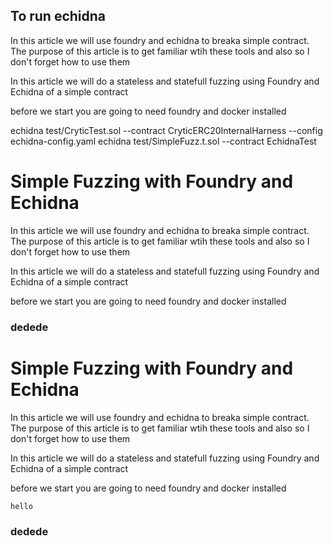 ## To run echidna

In this article we will use foundry and echidna to breaka simple contract. The purpose of this article is to get familiar wtih these tools and also so I don't forget how to use them

In this article we will do a stateless and statefull fuzzing using Foundry and Echidna of a simple contract

before we start you are going to need foundry and docker installed


echidna test/CryticTest.sol --contract CryticERC20InternalHarness --config echidna-config.yaml
echidna test/SimpleFuzz.t.sol --contract EchidnaTest


# Simple Fuzzing with Foundry and Echidna

In this article we will use foundry and echidna to breaka simple contract. The purpose of this article is to get familiar wtih these tools and also so I don't forget how to use them

In this article we will do a stateless and statefull fuzzing using Foundry and Echidna of a simple contract

before we start you are going to need foundry and docker installed

### dedede


# Simple Fuzzing with Foundry and Echidna

In this article we will use foundry and echidna to breaka simple contract. The purpose of this article is to get familiar wtih these tools and also so I don't forget how to use them

In this article we will do a stateless and statefull fuzzing using Foundry and Echidna of a simple contract

before we start you are going to need foundry and docker installed

```bash
hello
```

### dedede